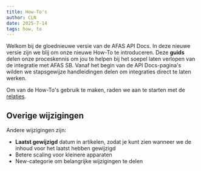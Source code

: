 ```yaml
---
title: How-To's
author: CLN
date: 2025-7-14
tags: how, to
---
```


Welkom bij de gloednieuwe versie van de AFAS API Docs. In deze nieuwe versie zijn we blij om onze nieuwe How-To te introduceren. Deze **guids** delen onze proceskennis om jou te helpen bij het soepel laten verlopen van de integratie met AFAS SB. Vanaf het begin van de API Docs-pagina's wilden we stapsgewijze handleidingen delen om integraties direct te laten werken.

Om van de How-To's gebruik te maken, raden we aan te starten met de [relaties](https://docs.afas.help/sb/en/howto%20relations).

## Overige wijzigingen

Andere wijzigingen zijn:

- **Laatst gewijzigd** datum in artikelen, zodat je kunt zien wanneer we de inhoud voor het laatst hebben gewijzigd
- Betere scaling voor kleinere apparaten
- New-categorie om belangrijke wijzigingen te delen
